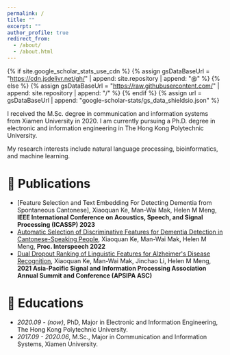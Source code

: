 ```yaml
---
permalink: /
title: ""
excerpt: ""
author_profile: true
redirect_from: 
  - /about/
  - /about.html
---
```


{% if site.google_scholar_stats_use_cdn %}
{% assign gsDataBaseUrl = "https://cdn.jsdelivr.net/gh/" | append: site.repository | append: "@" %}
{% else %}
{% assign gsDataBaseUrl = "https://raw.githubusercontent.com/" | append: site.repository | append: "/" %}
{% endif %}
{% assign url = gsDataBaseUrl | append: "google-scholar-stats/gs_data_shieldsio.json" %}

<span class='anchor' id='about-me'></span>

I received the M.Sc. degree in communication and information systems from Xiamen University in 2020. I am currently pursuing a Ph.D. degree in electronic and information engineering in The Hong Kong Polytechnic University.

My research interests include natural language processing, bioinformatics, and machine learning.

# 📝 Publications
- [Feature Selection and Text Embedding For Detecting Dementia from Spontaneous Cantonese], Xiaoquan Ke, Man-Wai Mak, Helen M Meng, **IEEE International Conference on Acoustics, Speech, and Signal Processing (ICASSP) 2023**
- [Automatic Selection of Discriminative Features for Dementia Detection in Cantonese-Speaking People](http://www.eie.polyu.edu.hk/~mwmak/papers/interspeech22b.pdf), Xiaoquan Ke, Man-Wai Mak, Helen M Meng, **Proc. Interspeech 2022**
- [Dual Dropout Ranking of Linguistic Features for Alzheimer's Disease Recognition](http://www.eie.polyu.edu.hk/~mwmak/papers/apsipa21b.pdf), Xiaoquan Ke, Man-Wai Mak, Jinchao Li, Helen M Meng, **2021 Asia-Pacific Signal and Information Processing Association Annual Summit and Conference (APSIPA ASC)**

# 📖 Educations
- *2020.09 - (now)*, PhD, Major in Electronic and Information Engineering, The Hong Kong Polytechnic University.
- *2017.09 - 2020.06*, M.Sc., Major in Communication and Information Systems, Xiamen University.
